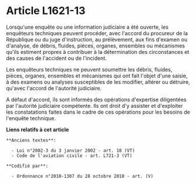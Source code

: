 # Article L1621-13

Lorsqu'une enquête ou une information judiciaire a été ouverte, les enquêteurs techniques peuvent procéder, avec l'accord du
procureur de la République ou du juge d'instruction, au prélèvement, aux fins d'examen ou d'analyse, de débris, fluides,
pièces, organes, ensembles ou mécanismes qu'ils estiment propres à contribuer à la détermination des circonstances et des
causes de l'accident ou de l'incident.

Les enquêteurs techniques ne peuvent soumettre les débris, fluides, pièces, organes, ensembles et mécanismes qui ont fait
l'objet d'une saisie, à des examens ou analyses susceptibles de les modifier, altérer ou détruire, qu'avec l'accord de
l'autorité judiciaire.

A défaut d'accord, ils sont informés des opérations d'expertise diligentées par l'autorité judiciaire compétente. Ils ont
droit d'y assister et d'exploiter les constatations faites dans le cadre de ces opérations pour les besoins de l'enquête
technique.

**Liens relatifs à cet article**

	**Anciens textes**:

	  - Loi n°2002-3 du 3 janvier 2002 - art. 18 (VT)
	  - Code de l'aviation civile - art. L721-3 (VT)

	**Codifié par**:

	  - Ordonnance n°2010-1307 du 28 octobre 2010 - art. (V)
